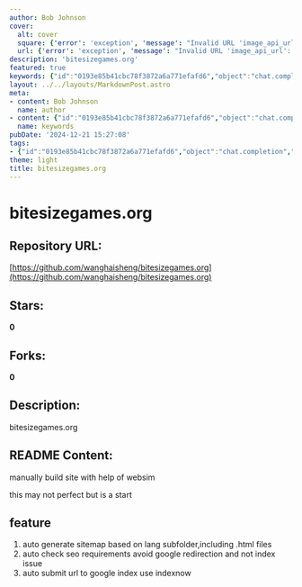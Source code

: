 ```yaml
---
author: Bob Johnson
cover:
  alt: cover
  square: {'error': 'exception', 'message': "Invalid URL 'image_api_url': No scheme supplied. Perhaps you meant https://image_api_url?"}
  url: {'error': 'exception', 'message': "Invalid URL 'image_api_url': No scheme supplied. Perhaps you meant https://image_api_url?"}
description: 'bitesizegames.org'
featured: true
keywords: {"id":"0193e85b41cbc78f3872a6a771efafd6","object":"chat.completion","created":1734770115,"model":"Qwen/Qwen2.5-7B-Instruct","choices":[{"index":0,"message":{"role":"assistant","content":"### Keywords:\n- auto generate sitemap\n- SEO requirements\n- Google redirection\n- Indexing\n- Google index\n- URL submission\n- WebSim\n- Manually build site\n- Bitesizegames.org\n\n### Tags:\n- Site Automation\n- SEO Optimization\n- Google Integration\n- Web Development Tools\n- Manual Site Build\n- Bitesizegames Organization\n- Web Simulation Support"},"finish_reason":"stop"}],"usage":{"prompt_tokens":111,"completion_tokens":82,"total_tokens":193},"system_fingerprint":""}
layout: ../../layouts/MarkdownPost.astro
meta:
- content: Bob Johnson
  name: author
- content: {"id":"0193e85b41cbc78f3872a6a771efafd6","object":"chat.completion","created":1734770115,"model":"Qwen/Qwen2.5-7B-Instruct","choices":[{"index":0,"message":{"role":"assistant","content":"### Keywords:\n- auto generate sitemap\n- SEO requirements\n- Google redirection\n- Indexing\n- Google index\n- URL submission\n- WebSim\n- Manually build site\n- Bitesizegames.org\n\n### Tags:\n- Site Automation\n- SEO Optimization\n- Google Integration\n- Web Development Tools\n- Manual Site Build\n- Bitesizegames Organization\n- Web Simulation Support"},"finish_reason":"stop"}],"usage":{"prompt_tokens":111,"completion_tokens":82,"total_tokens":193},"system_fingerprint":""}
  name: keywords
pubDate: '2024-12-21 15:27:08'
tags:
- {"id":"0193e85b41cbc78f3872a6a771efafd6","object":"chat.completion","created":1734770115,"model":"Qwen/Qwen2.5-7B-Instruct","choices":[{"index":0,"message":{"role":"assistant","content":"### Keywords:\n- auto generate sitemap\n- SEO requirements\n- Google redirection\n- Indexing\n- Google index\n- URL submission\n- WebSim\n- Manually build site\n- Bitesizegames.org\n\n### Tags:\n- Site Automation\n- SEO Optimization\n- Google Integration\n- Web Development Tools\n- Manual Site Build\n- Bitesizegames Organization\n- Web Simulation Support"},"finish_reason":"stop"}],"usage":{"prompt_tokens":111,"completion_tokens":82,"total_tokens":193},"system_fingerprint":""}
theme: light
title: bitesizegames.org
---
```


# bitesizegames.org

## Repository URL: 
[https://github.com/wanghaisheng/bitesizegames.org](https://github.com/wanghaisheng/bitesizegames.org)

## Stars: 
**0**

## Forks: 
**0**

## Description: 
bitesizegames.org

## README Content: 
manually build site with help of websim



this may not perfect but is a start


## feature 


1. auto generate sitemap based on lang subfolder,including .html files
2. auto check seo requirements avoid google redirection and not index issue
3. auto submit url to google index use indexnow

